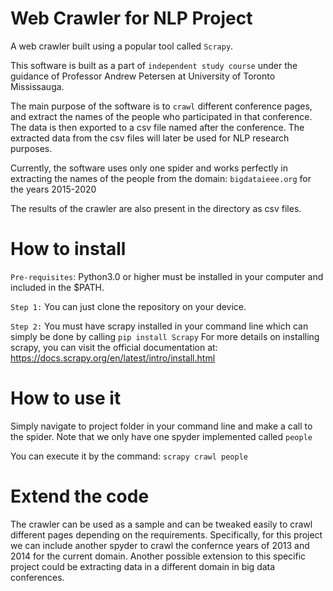 # Web Crawler for NLP Project

A web crawler built using a popular tool called `Scrapy`. 

This software is built as a part of `independent study course` under the guidance of Professor Andrew Petersen at University of Toronto Mississauga.

The main purpose of the software is to `crawl` different conference pages, and extract the names of the people who participated in that conference. The data 
is then exported to a csv file named after the conference. The extracted data from the csv files will later be used for NLP research purposes.

Currently, the software uses only one spider and works perfectly in extracting the names of the people from the domain: `bigdataieee.org` for the years 2015-2020

The results of the crawler are also present in the directory as csv files.

# How to install

`Pre-requisites`: Python3.0 or higher must be installed in your computer and included in the $PATH.

`Step 1:` You can just clone the repository on your device. 

`Step 2:` You must have scrapy installed in your command line which can simply be done by calling `pip install Scrapy`
For more details on installing scrapy, you can visit the official documentation at: https://docs.scrapy.org/en/latest/intro/install.html

# How to use it

Simply navigate to project folder in your command line and make a call to the spider.  Note that we only have one spyder implemented called `people`

You can execute it by the command: `scrapy crawl people`

# Extend the code
The crawler can be used as a sample and can be tweaked easily to crawl different pages depending on the requirements. Specifically, for this project we can include another spyder to crawl the confernce years of 2013 and 2014 for the current domain.
Another possible extension to this specific project could be extracting data in a different domain in big data conferences.



